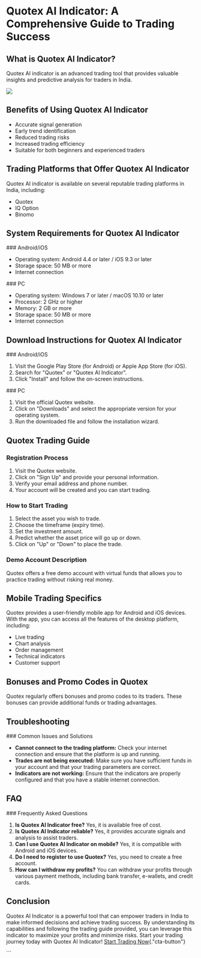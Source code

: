 # Quotex AI Indicator: A Comprehensive Guide to Trading Success

## What is Quotex AI Indicator?

Quotex AI indicator is an advanced trading tool that provides valuable
insights and predictive analysis for traders in India.

[![](https://static.quotex.io/files/4_en/300_250.jpg)](https://traff.sbs/brokerqxlid)

## Benefits of Using Quotex AI Indicator

-   Accurate signal generation
-   Early trend identification
-   Reduced trading risks
-   Increased trading efficiency
-   Suitable for both beginners and experienced traders

## Trading Platforms that Offer Quotex AI Indicator

Quotex AI indicator is available on several reputable trading platforms
in India, including:

-   Quotex
-   IQ Option
-   Binomo

## System Requirements for Quotex AI Indicator

\### Android/iOS

-   Operating system: Android 4.4 or later / iOS 9.3 or later
-   Storage space: 50 MB or more
-   Internet connection

\### PC

-   Operating system: Windows 7 or later / macOS 10.10 or later
-   Processor: 2 GHz or higher
-   Memory: 2 GB or more
-   Storage space: 50 MB or more
-   Internet connection

## Download Instructions for Quotex AI Indicator

\### Android/iOS

1.  Visit the Google Play Store (for Android) or Apple App Store (for
    iOS).
2.  Search for "Quotex" or "Quotex AI Indicator".
3.  Click "Install" and follow the on-screen instructions.

\### PC

1.  Visit the official Quotex website.
2.  Click on "Downloads" and select the appropriate version for
    your operating system.
3.  Run the downloaded file and follow the installation wizard.

## Quotex Trading Guide

### Registration Process

1.  Visit the Quotex website.
2.  Click on "Sign Up" and provide your personal information.
3.  Verify your email address and phone number.
4.  Your account will be created and you can start trading.

### How to Start Trading

1.  Select the asset you wish to trade.
2.  Choose the timeframe (expiry time).
3.  Set the investment amount.
4.  Predict whether the asset price will go up or down.
5.  Click on "Up" or "Down" to place the trade.

### Demo Account Description

Quotex offers a free demo account with virtual funds that allows you to
practice trading without risking real money.

## Mobile Trading Specifics

Quotex provides a user-friendly mobile app for Android and iOS devices.
With the app, you can access all the features of the desktop platform,
including:

-   Live trading
-   Chart analysis
-   Order management
-   Technical indicators
-   Customer support

## Bonuses and Promo Codes in Quotex

Quotex regularly offers bonuses and promo codes to its traders. These
bonuses can provide additional funds or trading advantages.

## Troubleshooting

\### Common Issues and Solutions

-   **Cannot connect to the trading platform:** Check your internet
    connection and ensure that the platform is up and running.
-   **Trades are not being executed:** Make sure you have sufficient
    funds in your account and that your trading parameters are correct.
-   **Indicators are not working:** Ensure that the indicators are
    properly configured and that you have a stable internet connection.

## FAQ

\### Frequently Asked Questions

1.  **Is Quotex AI Indicator free?** Yes, it is available free of cost.
2.  **Is Quotex AI Indicator reliable?** Yes, it provides accurate
    signals and analysis to assist traders.
3.  **Can I use Quotex AI Indicator on mobile?** Yes, it is compatible
    with Android and iOS devices.
4.  **Do I need to register to use Quotex?** Yes, you need to create a
    free account.
5.  **How can I withdraw my profits?** You can withdraw your profits
    through various payment methods, including bank transfer, e-wallets,
    and credit cards.

## Conclusion

Quotex AI Indicator is a powerful tool that can empower traders in India
to make informed decisions and achieve trading success. By understanding
its capabilities and following the trading guide provided, you can
leverage this indicator to maximize your profits and minimize risks.
Start your trading journey today with Quotex AI Indicator! [Start
Trading Now](\%22https://traff.sbs/brokerqxlid\%22){."cta-button"}

\`\`\`

